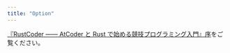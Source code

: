 ```yaml
---
title: "Option"
---
```


[『RustCoder ―― AtCoder と Rust で始める競技プログラミング入門』序](https://zenn.dev/toga/books/rust-atcoder/viewer/intro)をご覧ください。
